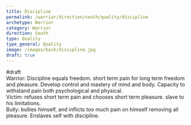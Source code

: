 ```yaml
---
title: Discipline
permalink: /warrior/direction/south/quality/discipline
archetype: Warrior
category: Warrior
direction: South
type: Quality
type_general: Quality
image: /images/back/discipline.jpg
draft: true
---
```

#draft   
Warrior: Discipline equals freedom. short term pain for long term freedom and pleasure. Develop control and mastery of mind and body. Capacity to withstand pain both psychological and physical.   
Victim: refuses short term pain and chooses short term pleasure. slave to his limitations.   
Bully: bullies himself, and inflicts too much pain on himself removing all pleasure. Enslaves self with discipline.
